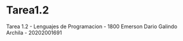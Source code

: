 # Tarea1.2
Tarea 1.2 - Lenguajes de Programacion - 1800
Emerson Dario Galindo Archila - 20202001691
